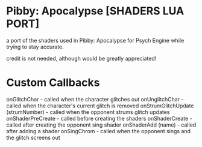 # Pibby: Apocalypse [SHADERS LUA PORT]

a port of the shaders used in Pibby: Apocalypse for Psych Engine while trying to stay accurate.

credit is not needed, although would be greatly appreciated!

# Custom Callbacks
onGlitchChar - called when the character glitches out
onUnglitchChar - called when the character's current glitch is removed
onStrumGlitchUpdate (strumNumber) - called when the opponent strums glitch updates
onShaderPreCreate - called before creating the shaders
onShaderCreate - called after creating the opponent sing shader
onShaderAdd (name) - called after adding a shader
onSingChrom - called when the opponent sings and the glitch screens out
